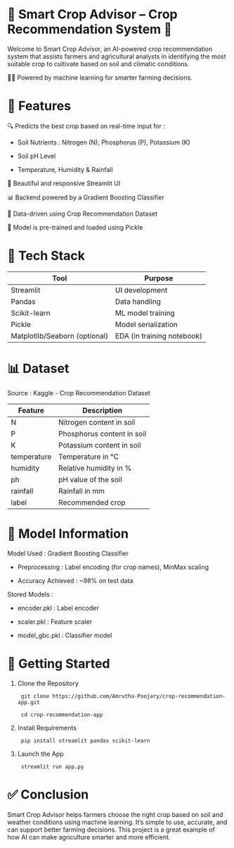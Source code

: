# 🌾 Smart Crop Advisor – Crop Recommendation System 🌾 

Welcome to Smart Crop Advisor, an AI-powered crop recommendation system that assists farmers and agricultural analysts in identifying the most suitable crop to cultivate based on soil and climatic conditions.


🧑‍🌾 Powered by machine learning for smarter farming decisions.

# 🚀 Features
🔍 Predicts the best crop based on real-time input for :

  - Soil Nutrients : Nitrogen (N), Phosphorus (P), Potassium (K)

  - Soil pH Level

  - Temperature, Humidity & Rainfall

🎨 Beautiful and responsive Streamlit UI

📊 Backend powered by a Gradient Boosting Classifier

🧠 Data-driven using Crop Recommendation Dataset

💾 Model is pre-trained and loaded using Pickle

# 🧪 Tech Stack

| Tool                          | Purpose                    |
| ----------------------------- | -------------------------- |
| Streamlit                     | UI development             |
| Pandas                        | Data handling              |
| Scikit-learn                  | ML model training          |
| Pickle                        | Model serialization        |
| Matplotlib/Seaborn (optional) | EDA (in training notebook) |


# 📊 Dataset
Source : Kaggle - Crop Recommendation Dataset

| Feature     | Description                |
| ----------- | -------------------------- |
| N           | Nitrogen content in soil   |
| P           | Phosphorus content in soil |
| K           | Potassium content in soil  |
| temperature | Temperature in °C          |
| humidity    | Relative humidity in %     |
| ph          | pH value of the soil       |
| rainfall    | Rainfall in mm             |
| label       | Recommended crop           |



# 📌 Model Information

Model Used : Gradient Boosting Classifier

  - Preprocessing : Label encoding (for crop names), MinMax scaling

  - Accuracy Achieved : ~98% on test data

Stored Models :

  - encoder.pkl : Label encoder

  - scaler.pkl : Feature scaler

  - model_gbc.pkl : Classifier model


# 🚀 Getting Started
1. Clone the Repository

        git clone https://github.com/Amrutha-Poojary/crop-recommendation-app.git

        cd crop-recommendation-app

2. Install Requirements

        pip install streamlit pandas scikit-learn

3. Launch the App

        streamlit run app.py

# ✅ Conclusion

Smart Crop Advisor helps farmers choose the right crop based on soil and weather conditions using machine learning. It’s simple to use, accurate, and can support better farming decisions. This project is a great example of how AI can make agriculture smarter and more efficient.



